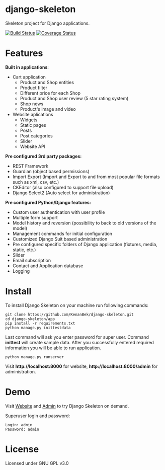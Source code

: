 django-skeleton
===============

Skeleton project for Django applications.

[![Build Status](https://travis-ci.org/KenanBek/django-skeleton.svg?branch=master)](https://travis-ci.org/KenanBek/django-skeleton) [![Coverage Status](https://coveralls.io/repos/KenanBek/django-skeleton/badge.png?branch=master)](https://coveralls.io/r/KenanBek/django-skeleton?branch=master)

# Features

**Built in applications**:

- Cart application
    - Product and Shop entities
    - Product filter
    - Different price for each Shop
    - Product and Shop user review (5 star rating system)
    - Shop news
    - Product's image and video
- Website aplications
    - Widgets
    - Static pages
    - Posts
    - Post categories
    - Slider
    - Website API

**Pre configured 3rd party packages:**

- REST Framework
- Guardian (object based permissions)
- Import Export (Import and Export to and from most popular file formats such as xml, csv, etc.)
- CKEditor (also configured to support file upload)
- Django Select2 (Auto select for administration)

**Pre configured Python/Django features:**

- Custom user authentication with user profile
- Multiple form support
- Model history and reversion (possibility to back to old versions of the model)
- Management commands for initial configuration
- Customized Django Suit based administration
- Pre configured specific folders of Django application (fixtures, media, static, etc.)
- Slider
- Email subscription
- Contact and Application database
- Logging

# Install

To install Django Skeleton on your machine run following commands:

    git clone https://github.com/KenanBek/django-skeleton.git
    cd django-skeleton/app
    pip install -r requirements.txt
    python manage.py inittestdata

Last command will ask you enter password for super user. Command **inittest** will create sample data. After you successfully entered required information you will be able to run application.

    python manage.py runserver

Visit **http://localhost:8000** for website, **http://localhost:8000/admin** for administration.

# Demo

Visit [Website](http://django-skeleton.bekonline.webfactional.com/) and [Admin](http://django-skeleton.bekonline.webfactional.com/admin) to try Django Skeleton on demand.

Superuser login and password:

    Login: admin
    Password: admin

# License

Licensed under GNU GPL v3.0

